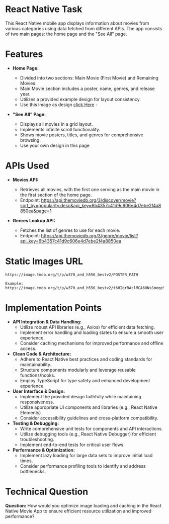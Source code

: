 
# React Native Task


This React Native mobile app displays information about movies from various categories using data fetched from different APIs. The app consists of two main pages: the home page and the "See All" page.



# Features
- **Home Page:**
   -   Divided into two sections: Main Movie (First Movie) and Remaining Movies.
    -   Main Movie section includes a poster, name, genres, and release year.
    -   Utilizes a provided example design for layout consistency. 
    -   Use this image as design  [click Here](https://i.ibb.co/ws9bM13/TMA-TESt.png)    -   
      

- **"See All" Page:**
    -   Displays all movies in a grid layout.
    -   Implements infinite scroll functionality.
    -   Shows movie posters, titles, and genres for comprehensive browsing.
    -   Use your own design in this page




# APIs Used

- **Movies API:**

    -   Retrieves all movies, with the first one serving as the main movie in the first section of the home page.
    -   Endpoint: <https://api.themoviedb.org/3/discover/movie?sort_by=popularity.desc&api_key=6b4357c41d9c606e4d7ebe2f4a8850ea&page=1>

-   **Genres Lookup API:**

    -   Fetches the list of genres to use for each movie.
    -   Endpoint: <https://api.themoviedb.org/3/genre/movie/list?api_key=6b4357c41d9c606e4d7ebe2f4a8850ea>


# Static Images URL
```
https://image.tmdb.org/t/p/w370_and_h556_bestv2/POSTER_PATH

Example:
https://image.tmdb.org/t/p/w370_and_h556_bestv2/t6HIqrRAclMCA60NsSmeqe9RmNV.jpg
```



# Implementation Points

-   **API Integration & Data Handling:**
    -   Utilize robust API libraries (e.g., Axios) for efficient data fetching.
    -   Implement error handling and loading states to ensure a smooth user experience.
    -   Consider caching mechanisms for improved performance and offline access.
-   **Clean Code & Architecture:**
    -   Adhere to React Native best practices and coding standards for maintainability.
    -   Structure components modularly and leverage reusable functions/hooks.
    -   Employ TypeScript for type safety and enhanced development experience.
-   **User Interface & Design:**
    -   Implement the provided design faithfully while maintaining responsiveness.
    -   Utilize appropriate UI components and libraries (e.g., React Native Elements)
    -   Consider accessibility guidelines and cross-platform compatibility.
-   **Testing & Debugging:**
    -   Write comprehensive unit tests for components and API interactions.
    -   Utilize debugging tools (e.g., React Native Debugger) for efficient troubleshooting.
    -   Implement end-to-end tests for critical user flows.
-   **Performance & Optimization:**
    -   Implement lazy loading for large data sets to improve initial load times.
    -   Consider performance profiling tools to identify and address bottlenecks.



# Technical Question

**Question:** How would you optimize image loading and caching in the React Native Movie App to ensure efficient resource utilization and improved performance?
